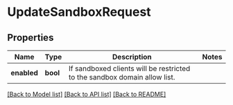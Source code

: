 # UpdateSandboxRequest

## Properties

Name | Type | Description | Notes
------------ | ------------- | ------------- | -------------
**enabled** | **bool** | If sandboxed clients will be restricted to the sandbox domain allow list. | 

[[Back to Model list]](../README.md#documentation-for-models) [[Back to API list]](../README.md#documentation-for-api-endpoints) [[Back to README]](../README.md)


